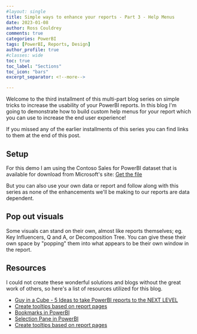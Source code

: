 ```yaml
---
#layout: single
title: Simple ways to enhance your reports - Part 3 - Help Menus
date: 2023-01-08
author: Ross Couldrey
comments: true
categories: PowerBI
tags: [PowerBI, Reports, Design]
author_profile: true
#classes: wide
toc: true
toc_label: "Sections"
toc_icon: "bars"
excerpt_separator: <!--more-->

---
```


Welcome to the third installment of this multi-part blog series on simple tricks to increase the usability of your PowerBI reports. In this blog I'm going to demonstrate how to build custom help menus for your report which you can use to increase the end user experience!

<!--more-->

If you missed any of the earlier installments of this series you can find links to them at the end of this post.

## Setup
For this demo I am using the Contoso Sales for PowerBI dataset that is available for download from Microsoft's site:
<a href = "https://www.microsoft.com/en-us/download/details.aspx?id=46801" class="btn btn--info"> Get the file </a>

But you can also use your own data or report and follow along with this series as none of the enhancements we'll be making to our reports are data dependent.

## Pop out visuals

Some visuals can stand on their own, almost like reports themselves; eg. Key Influencers, Q and A, or Decomposition Tree.
You can give these their own space by "popping" them into what appears to be their own window in the report.

## Resources

I could not create these wonderful solutions and blogs without the great work of others, so here's a list of resources utilized for this blog.

- [Guy in a Cube - 5 Ideas to take PowerBI reports to the NEXT LEVEL](https://www.youtube.com/watch?v=k9LGRfREuIk)
- [Create tooltips based on report pages](https://learn.microsoft.com/en-us/power-bi/create-reports/desktop-tooltips?tabs=powerbi-desktop)
- [Bookmarks in PowerBI](https://learn.microsoft.com/en-us/power-bi/create-reports/desktop-bookmarks?tabs=powerbi-desktop)
- [Selection Pane in PowerBI](https://learn.microsoft.com/en-us/power-bi/create-reports/power-bi-report-display-settings?tabs=powerbi-desktop#page-view-settings)
- [Create tooltips based on report pages](https://learn.microsoft.com/en-us/power-bi/create-reports/desktop-tooltips?tabs=powerbi-desktop)